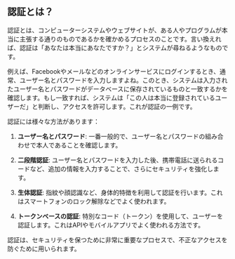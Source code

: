 ## 認証とは？
認証とは、コンピューターシステムやウェブサイトが、ある人やプログラムが本当に主張する通りのものであるかを確かめるプロセスのことです。言い換えれば、認証は「あなたは本当にあなたですか？」とシステムが尋ねるようなものです。

例えば、Facebookやメールなどのオンラインサービスにログインするとき、通常、ユーザー名とパスワードを入力しますよね。このとき、システムは入力されたユーザー名とパスワードがデータベースに保存されているものと一致するかを確認します。もし一致すれば、システムは「この人は本当に登録されているユーザーだ」と判断し、アクセスを許可します。これが認証の一例です。

認証には様々な方法があります：

1. **ユーザー名とパスワード**: 一番一般的で、ユーザー名とパスワードの組み合わせで本人であることを確認します。

2. **二段階認証**: ユーザー名とパスワードを入力した後、携帯電話に送られるコードなど、追加の情報を入力することで、さらにセキュリティを強化します。

3. **生体認証**: 指紋や顔認識など、身体的特徴を利用して認証を行います。これはスマートフォンのロック解除などでよく使われます。

4. **トークンベースの認証**: 特別なコード（トークン）を使用して、ユーザーを認証します。これはAPIやモバイルアプリでよく使われる方法です。

認証は、セキュリティを保つために非常に重要なプロセスで、不正なアクセスを防ぐために用いられます。
